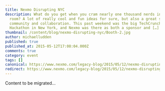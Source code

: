 ```yaml
---
title: Nexmo Disrupting NYC
description: What do you get when you cram nearly one thousand nerds in a giant
  room? A lot of really cool and fun ideas for sure, but also a great sense of
  community and collaboration. This past weekend was the big TechCrunch Disrupt
  Hackathon in New York, and Nexmo was there as both a sponsor and […]
thumbnail: /content/blog/nexmo-disrupting-nyc/Booth-2.jpg
author: michaelludden
published: true
published_at: 2015-05-12T17:08:04.000Z
comments: true
category: event
tags: []
canonical: https://www.nexmo.com/legacy-blog/2015/05/12/nexmo-disrupting-nyc
redirect: https://www.nexmo.com/legacy-blog/2015/05/12/nexmo-disrupting-nyc
---
```


Content to be migrated...
